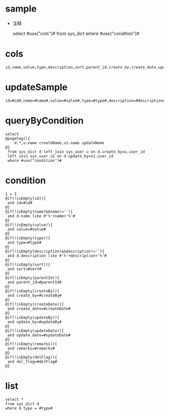 sample
===
* 注释

	select #use("cols")# from sys_dict  where  #use("condition")#

cols
===
	id,name,value,type,description,sort,parent_id,create_by,create_date,update_by,update_date,remarks,del_flag

updateSample
===
	
	id=#id#,name=#name#,value=#value#,type=#type#,description=#description#,sort=#sort#,parent_id=#parentId#,create_by=#createBy#,create_date=#createDate#,update_by=#updateBy#,update_date=#updateDate#,remarks=#remarks#,del_flag=#delFlag#

queryByCondition
===	 
	
	
	select 
	@pageTag(){
		d.*,u.name createName,u1.name updateName
	@}
	 from sys_dict d left join sys_user u on d.create_by=u.user_id 
	 left join sys_user u1 on d.update_by=u1.user_id 
	 where #use("condition")#
	 
condition
===

	1 = 1  
	@if(!isEmpty(id)){
	 and id=#id#
	@}
	@if(!isEmpty(name)&&name!=''){
	 and d.name like #'%'+name+'%'#
	@}
	@if(!isEmpty(value)){
	 and value=#value#
	@}
	@if(!isEmpty(type)){
	 and type=#type#
	@}
	@if(!isEmpty(description)&&description!=''){
	 and d.description like #'%'+description+'%'#
	@}
	@if(!isEmpty(sort)){
	 and sort=#sort#
	@}
	@if(!isEmpty(parentId)){
	 and parent_id=#parentId#
	@}
	@if(!isEmpty(createBy)){
	 and create_by=#createBy#
	@}
	@if(!isEmpty(createDate)){
	 and create_date=#createDate#
	@}
	@if(!isEmpty(updateBy)){
	 and update_by=#updateBy#
	@}
	@if(!isEmpty(updateDate)){
	 and update_date=#updateDate#
	@}
	@if(!isEmpty(remarks)){
	 and remarks=#remarks#
	@}
	@if(!isEmpty(delFlag)){
	 and del_flag=#delFlag#
	@}
	
list
===
	select * 
	from sys_dict d 
	where d.type = #type#